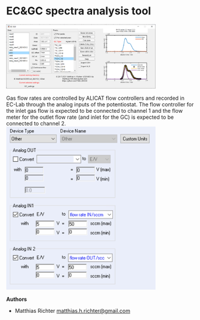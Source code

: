 
EC&amp;GC spectra analysis tool
=======================

<img src="GC_GUI.png" width="400">

Gas flow rates are controlled by ALICAT flow controllers and recorded in EC-Lab through the analog inputs of the potentiostat.
The flow controller for the inlet gas flow is expected to be connected to channel 1 and the flow meter for the outlet flow rate (and inlet for the GC) is expected to be connected to channel 2.
<img src="ECLab_recordflow.png" width="400">

**Authors**
  - Matthias Richter matthias.h.richter@gmail.com
